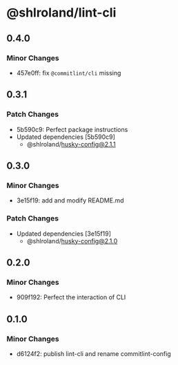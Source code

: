 # @shlroland/lint-cli

## 0.4.0

### Minor Changes

- 457e0ff: fix `@commitlint/cli` missing

## 0.3.1

### Patch Changes

- 5b590c9: Perfect package instructions
- Updated dependencies [5b590c9]
  - @shlroland/husky-config@2.1.1

## 0.3.0

### Minor Changes

- 3e15f19: add and modify README.md

### Patch Changes

- Updated dependencies [3e15f19]
  - @shlroland/husky-config@2.1.0

## 0.2.0

### Minor Changes

- 909f192: Perfect the interaction of CLI

## 0.1.0

### Minor Changes

- d6124f2: publish lint-cli and rename commitlint-config
